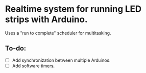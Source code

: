 # Realtime system for running LED strips with Arduino.
Uses a "run to complete" scheduler for multitasking.

## To-do:
- [ ] Add synchronization between multiple Arduinos.
- [ ] Add software timers.
